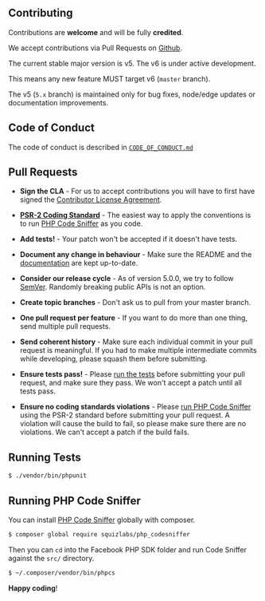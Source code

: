 Contributing
------------

Contributions are **welcome** and will be fully **credited**.

We accept contributions via Pull Requests on [Github](https://github.com/facebook/php-graph-sdk/pull/new).

The current stable major version is v5. The v6 is under active development.

This means any new feature MUST target v6 (`master` branch).

The v5 (`5.x` branch) is maintained only for bug fixes, node/edge updates or documentation improvements.

## Code of Conduct
The code of conduct is described in [`CODE_OF_CONDUCT.md`](CODE_OF_CONDUCT.md)

## Pull Requests

- **Sign the CLA** - For us to accept contributions you will have to first have signed the
  [Contributor License Agreement](https://developers.facebook.com/opensource/cla).

- **[PSR-2 Coding Standard](https://github.com/php-fig/fig-standards/blob/master/accepted/PSR-2-coding-style-guide.md)** - The easiest way to apply the conventions is to run [PHP Code Sniffer](#running-php-code-sniffer) as you code.

- **Add tests!** - Your patch won't be accepted if it doesn't have tests.

- **Document any change in behaviour** - Make sure the README and the [documentation](https://github.com/facebook/facebook-php-sdk-v4/tree/master/docs) are kept up-to-date.

- **Consider our release cycle** - As of version 5.0.0, we try to follow [SemVer](http://semver.org/). Randomly breaking public APIs is not an option.

- **Create topic branches** - Don't ask us to pull from your master branch.

- **One pull request per feature** - If you want to do more than one thing, send multiple pull requests.

- **Send coherent history** - Make sure each individual commit in your pull request is meaningful. If you had to make multiple intermediate commits while developing, please squash them before submitting.

- **Ensure tests pass!** - Please [run the tests](#running-tests) before submitting your pull request, and make sure they pass. We won't accept a patch until all tests pass.

- **Ensure no coding standards violations** - Please [run PHP Code Sniffer](#running-php-code-sniffer) using the PSR-2 standard before submitting your pull request. A violation will cause the build to fail, so please make sure there are no violations. We can't accept a patch if the build fails.

## Running Tests

``` bash
$ ./vendor/bin/phpunit
```

## Running PHP Code Sniffer

You can install [PHP Code Sniffer](https://github.com/squizlabs/PHP_CodeSniffer) globally with composer.

``` bash
$ composer global require squizlabs/php_codesniffer
```

Then you can `cd` into the Facebook PHP SDK folder and run Code Sniffer against the `src/` directory.

``` bash
$ ~/.composer/vendor/bin/phpcs
```

**Happy coding**!
